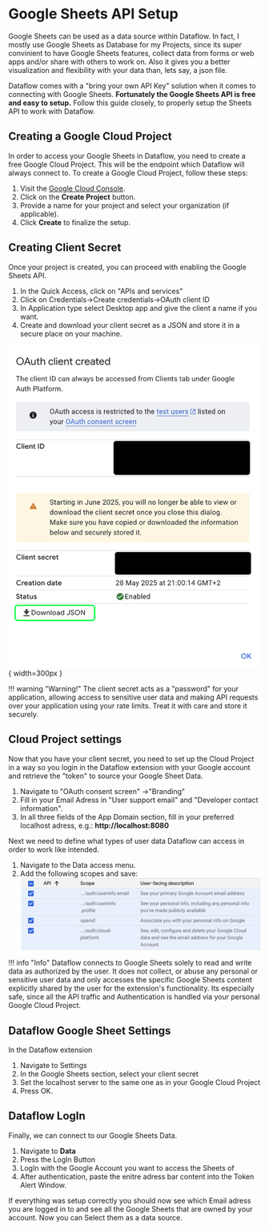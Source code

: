 # Google Sheets API Setup
Google Sheets can be used as a data source within Dataflow. In fact, I mostly use Google Sheets as Database for my Projects, since its super convinient to have Google Sheets features, collect data from forms or web apps and/or share with others to work on. Also it gives you a better visualization and flexibility with your data than, lets say, a json file.

Dataflow comes with a "bring your own API Key" solution  when it comes to connecting with Google Sheets.
**Fortunately the Google Sheets API is free and easy to setup.**
Follow this guide closely, to properly setup the Sheets API to work with Dataflow.

## Creating a Google Cloud Project
In order to access your Google Sheets in Dataflow, you need to create a free Google Cloud Project.
This will be the endpoint which Dataflow will always connect to.
To create a Google Cloud Project, follow these steps:

1. Visit the [Google Cloud Console](https://console.cloud.google.com/).
2. Click on the **Create Project** button.
3. Provide a name for your project and select your organization (if applicable).
4. Click **Create** to finalize the setup.

## Creating Client Secret
Once your project is created, you can proceed with enabling the Google Sheets API.

1. In the Quick Access, click on "APIs and services"
2. Click on Credentials->Create credentials->OAuth client ID
3. In Application type select Desktop app and give the client a name if you want.
4. Create and download your client secret as a JSON and store it in a secure place on your machine.

![Google Sheets API Scopes](../assets/client_secret_created.png){ width=300px }

!!! warning "Warning!"
    The client secret acts as a "password" for your application, allowing access to sensitive user data and making API requests over your application using your rate limits. Treat it with care and store it securely.

## Cloud Project settings
Now that you have your client secret, you need to set up the Cloud Project in a way so you login in the Dataflow extension with your Google account and retrieve the "token" to source your Google Sheet Data.

1. Navigate to "OAuth consent screen" ->"Branding"
2. Fill in your Email Adress in "User support email" and "Developer contact information".
3. In all three fields of the App Domain section, fill in your preferred localhost adress, e.g.: **http://localhost:8080**

Next we need to define what types of user data Dataflow can access in order to work like intended.

1. Navigate to the Data access menu.
2. Add the following scopes and save:
![Google Sheets API Scopes](../assets/dataAccessSettings.png)


!!! info "Info"
    Dataflow connects to Google Sheets solely to read and write data as authorized by the user. It does not collect, or abuse any personal or sensitive user data and only accesses the specific Google Sheets content explicitly shared by the user for the extension's functionality. Its especially safe, since all the API traffic and Authentication is handled via your personal Google Cloud Project.



## Dataflow Google Sheet Settings
In the Dataflow extension

1. Navigate to Settings
2. In the Google Sheets section, select your client secret
3. Set the localhost server to the same one as in your Google Cloud Project
4. Press OK.

## Dataflow LogIn
Finally, we can connect to our Google Sheets Data.

1. Navigate to **Data**
2. Press the LogIn Button
3. LogIn with the Google Account you want to access the Sheets of
4. After authentication, paste the enitre adress bar content into the Token Alert Window.

If everything was setup correctly you should now see which Email adress you are logged in to and see all the Google Sheets that are owned by your account. Now you can Select them as a data source.


